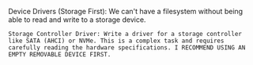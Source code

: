 Device Drivers (Storage First): We can't have a filesystem without being able to read and write to a storage device.

    Storage Controller Driver: Write a driver for a storage controller like SATA (AHCI) or NVMe. This is a complex task and requires carefully reading the hardware specifications. I RECOMMEND USING AN EMPTY REMOVABLE DEVICE FIRST.